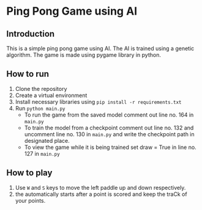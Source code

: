 # Ping Pong Game using AI

## Introduction
This is a simple ping pong game using AI. The AI is trained using a genetic algorithm. The game is made using pygame library in python.

## How to run
1. Clone the repository
2. Create a virtual environment
3. Install necessary libraries using ```pip install -r requirements.txt```
4. Run ```python main.py```
    - To run the game from the saved model comment out line no. 164 in `main.py`
    - To train the model from a checkpoint comment out line no. 132 and uncomment line no. 130 in `main.py` and write the checkpoint path in designated place.
    - To view the game while it is being trained set draw = True in line no. 127 in `main.py`


## How to play
1. Use `W` and `S` keys to move the left paddle up and down respectively.
2. the automatically starts after a point is scored and keep the traCk of your points.



